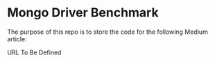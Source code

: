 # Mongo Driver Benchmark

The purpose of this repo is to store the code for the following Medium article:

URL To Be Defined
